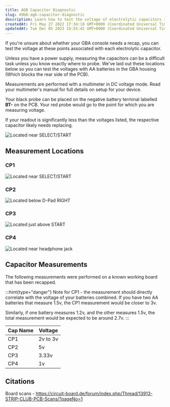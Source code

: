 ```yaml
---
title: AGB Capacitor Diagnostic
slug: 49bB-agb-capacitor-diagnostic
description: Learn how to test the voltage of electrolytic capacitors in your GBA console with this comprehensive guide. With step-by-step instructions and accompanying images, you'll easily locate the capacitors and ensure accurate measurements. Find a handy table th
createdAt: Fri May 27 2022 17:34:18 GMT+0000 (Coordinated Universal Time)
updatedAt: Tue Dec 05 2023 19:55:42 GMT+0000 (Coordinated Universal Time)
---
```


If you're unsure about whether your GBA console needs a recap, you can test the voltage at these points associated with each electrolytic capacitor.

Unless you have a power supply, measuring the capacitors can be a difficult task unless you know exactly where to probe. We've laid out these locations below so you can test the voltages with AA batteries in the GBA housing (Which blocks the rear side of the PCB).

Measurements are performed with a multimeter in DC voltage mode. Read your multimeter's manual for full details on setup for your device.

Your black probe can be placed on the negative battery terminal labelled **BT-** on the PCB. Your red probe would go to the point for which you are measuring voltage.

If your readout is significantly less than the voltages listed, the respective capacitor likely needs replacing.

![Located near SELECT/START](../../assets/COgceCPfieEzq89RaeQD4_image.png)

## Measurement Locations

### CP1

![Located near SELECT/START](../../assets/qd-Www_vnUO13AGWvQUh1_image.png)

### CP2

![Located below D-Pad RIGHT](../../assets/yIC4-7PW8dUQ4XzsdwqiP_image.png)

### CP3

![Located just above START](../../assets/id8NKr-XgzOPVvVN_pZzG_image.png)

### CP4

![Located near headphone jack](../../assets/3kxFAefsm9pePLcm_UioT_image.png)

## Capacitor Measurements

The following measurements were performed on a known working board that has been recapped.

:::hint{type="danger"}
Note for CP1 - the measurement should directly correlate with the voltage of your batteries combined. If you have two AA batteries that measure 1.5v, the CP1 measurement would be closer to 3v.

Similarly, if one battery measures 1.2v, and the other measures 1.5v, the total measurement would be expected to be around 2.7v.
:::

| Cap Name | Voltage  |
| -------- | -------- |
| CP1      | 2v to 3v |
| CP2      | 5v       |
| CP3      | 3.33v    |
| CP4      | 1v       |

## Citations

Board scans - <https://circuit-board.de/forum/index.php/Thread/13913-STRIP-CLUB-PCB-Scans/?pageNo=1>


